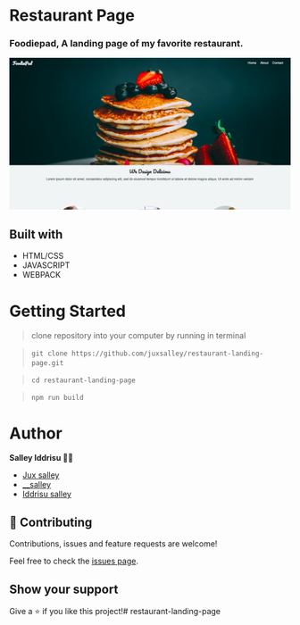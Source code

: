 # Restaurant Page

### Foodiepad, A landing page of my favorite restaurant.  

![](./screenshot.png)


## Built with


- HTML/CSS
- JAVASCRIPT
- WEBPACK



# Getting Started

> clone repository into your computer by running in terminal

> ``git clone https://github.com/juxsalley/restaurant-landing-page.git``

> ``cd restaurant-landing-page``

> `` npm run build ``


# Author 
**Salley Iddrisu 👨‍💻**
- [Jux salley](https://github.com/juxsalley)
- [__salley](https://twitter.com/__salley)
- [Iddrisu salley](https://www.linkedin.com/in/dev-salley/)

## 🤝 Contributing

Contributions, issues and feature requests are welcome!

Feel free to check the [issues page](https://github.com/juxsalley/restaurant-landing-page/issues).

## Show your support
Give a ⭐️ if you like this project!# restaurant-landing-page

